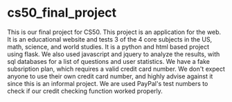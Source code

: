 # cs50_final_project
  This is our final project for CS50. This project is an application for the web. It is an educational website and tests 3 of the 4 core subjects in the US, math, science, and world studies.
  It is a python and html based project using flask. We also used javascript and jquery to analyze the results, with sql databases for a list of questions and user statistics. We have a fake subsription plan, which requires a valid credit card number. We don't expect anyone to use their own credit card number, and highly advise against it since this is an informal project. We are used PayPal's test numbers to check if our credit checking function worked properly.